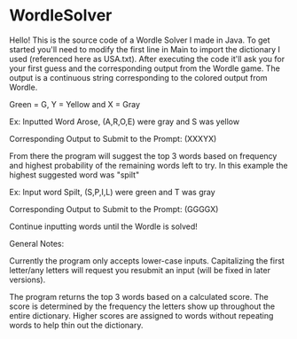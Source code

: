 # WordleSolver

Hello! This is the source code of a Wordle Solver I made in Java. To get started you'll need to modify the first line in Main to import the dictionary I used (referenced here as USA.txt). 
After executing the code it'll ask you for your first guess and the corresponding output from the Wordle game. The output is a continuous string corresponding to the colored output from Wordle.

Green = G, Y = Yellow and X = Gray

Ex: Inputted Word Arose, (A,R,O,E) were gray and S was yellow

Corresponding Output to Submit to the Prompt: (XXXYX)

From there the program will suggest the top 3 words based on frequency and highest probability of the remaining words left to try.
In this example the highest suggested word was "spilt"

Ex: Input word Spilt, (S,P,I,L) were green and T was gray

Corresponding Output to Submit to the Prompt: (GGGGX)

Continue inputting words until the Wordle is solved!

General Notes:

Currently the program only accepts lower-case inputs. Capitalizing the first letter/any letters will request you resubmit an input (will be fixed in later versions).


The program returns the top 3 words based on a calculated score. The score is determined by the frequency the letters show up throughout the entire dictionary.
Higher scores are assigned to words without repeating words to help thin out the dictionary.
